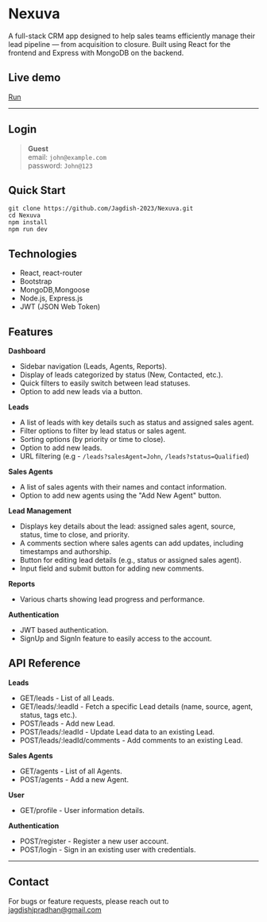 # Nexuva

A full-stack CRM app designed to help sales teams efficiently manage their lead pipeline — from acquisition to closure. Built using React for the frontend and Express with MongoDB on the backend.

## Live demo
[Run](https://nexuva.vercel.app)

---

## Login
> **Guest** <br>
> email: `john@example.com` <br>
> password: `John@123`

## Quick Start
```
git clone https://github.com/Jagdish-2023/Nexuva.git
cd Nexuva
npm install
npm run dev
```

## Technologies
- React, react-router
- Bootstrap
- MongoDB,Mongoose
- Node.js, Express.js
- JWT (JSON Web Token)

## Features
**Dashboard**
- Sidebar navigation (Leads, Agents, Reports).
- Display of leads categorized by status (New, Contacted, etc.).
- Quick filters to easily switch between lead statuses.
- Option to add new leads via a button.

**Leads**
- A list of leads with key details such as status and assigned sales agent.
- Filter options to filter by lead status or sales agent.
- Sorting options (by priority or time to close).
- Option to add new leads.
- URL filtering (e.g - `/leads?salesAgent=John`, `/leads?status=Qualified`)

**Sales Agents**
- A list of sales agents with their names and contact information.
- Option to add new agents using the "Add New Agent" button.

**Lead Management**
- Displays key details about the lead: assigned sales agent, source, status, time to close, and priority.
- A comments section where sales agents can add updates, including timestamps and authorship.
- Button for editing lead details (e.g., status or assigned sales agent).
- Input field and submit button for adding new comments.

**Reports**
- Various charts showing lead progress and performance.

**Authentication**
- JWT based authentication.
- SignUp and SignIn feature to easily access to the account.

## API Reference
**Leads**
- GET/leads - List of all Leads.
- GET/leads/:leadId - Fetch a specific Lead details (name, source, agent, status, tags etc.).
- POST/leads - Add new Lead.
- POST/leads/:leadId - Update Lead data to an existing Lead.
- POST/leads/:leadId/comments - Add comments to an existing Lead.

**Sales Agents**
- GET/agents - List of all Agents.
- POST/agents - Add a new Agent.

**User**
- GET/profile - User information details.

**Authentication**
- POST/register - Register a new user account.
- POST/login - Sign in an existing user with credentials.

---
## Contact
For bugs or feature requests, please reach out to jagdishjpradhan@gmail.com 
